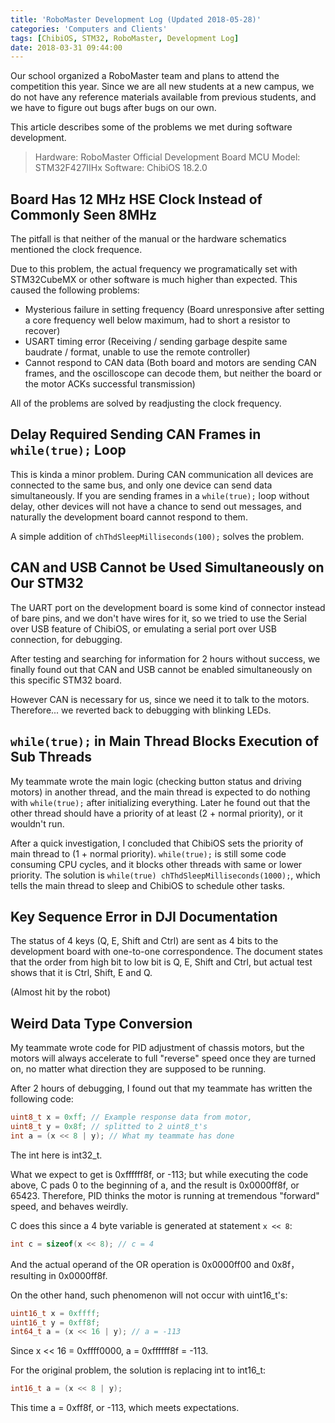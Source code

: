 ```yaml
---
title: 'RoboMaster Development Log (Updated 2018-05-28)'
categories: 'Computers and Clients'
tags: [ChibiOS, STM32, RoboMaster, Development Log]
date: 2018-03-31 09:44:00
---
```


Our school organized a RoboMaster team and plans to attend the competition this year. Since we are all new students at a new campus, we do not have any reference materials available from previous students, and we have to figure out bugs after bugs on our own.

This article describes some of the problems we met during software development.

> Hardware: RoboMaster Official Development Board
> MCU Model: STM32F427IIHx
> Software: ChibiOS 18.2.0

Board Has 12 MHz HSE Clock Instead of Commonly Seen 8MHz
--------------------------------------------------------

The pitfall is that neither of the manual or the hardware schematics mentioned the clock frequence.

Due to this problem, the actual frequency we programatically set with STM32CubeMX or other software is much higher than expected. This caused the following problems:

- Mysterious failure in setting frequency (Board unresponsive after setting a core frequency well below maximum, had to short a resistor to recover)
- USART timing error (Receiving / sending garbage despite same baudrate / format, unable to use the remote controller)
- Cannot respond to CAN data (Both board and motors are sending CAN frames, and the oscilloscope can decode them, but neither the board or the motor ACKs successful transmission)

All of the problems are solved by readjusting the clock frequency.

Delay Required Sending CAN Frames in `while(true);` Loop
--------------------------------------------------------

This is kinda a minor problem. During CAN communication all devices are connected to the same bus, and only one device can send data simultaneously. If you are sending frames in a `while(true);` loop without delay, other devices will not have a chance to send out messages, and naturally the development board cannot respond to them.

A simple addition of `chThdSleepMilliseconds(100);` solves the problem.

CAN and USB Cannot be Used Simultaneously on Our STM32
------------------------------------------------------

The UART port on the development board is some kind of connector instead of bare pins, and we don't have wires for it, so we tried to use the Serial over USB feature of ChibiOS, or emulating a serial port over USB connection, for debugging.

After testing and searching for information for 2 hours without success, we finally found out that CAN and USB cannot be enabled simultaneously on this specific STM32 board.

However CAN is necessary for us, since we need it to talk to the motors. Therefore... we reverted back to debugging with blinking LEDs.

`while(true);` in Main Thread Blocks Execution of Sub Threads
-------------------------------------------------------------

My teammate wrote the main logic (checking button status and driving motors) in another thread, and the main thread is expected to do nothing with `while(true);` after initializing everything. Later he found out that the other thread should have a priority of at least (2 + normal priority), or it wouldn't run.

After a quick investigation, I concluded that ChibiOS sets the priority of main thread to (1 + normal priority). `while(true);` is still some code consuming CPU cycles, and it blocks other threads with same or lower priority. The solution is `while(true) chThdSleepMilliseconds(1000);`, which tells the main thread to sleep and ChibiOS to schedule other tasks.

Key Sequence Error in DJI Documentation
---------------------------------------

The status of 4 keys (Q, E, Shift and Ctrl) are sent as 4 bits to the development board with one-to-one correspondence. The document states that the order from high bit to low bit is Q, E, Shift and Ctrl, but actual test shows that it is Ctrl, Shift, E and Q.

(Almost hit by the robot)

Weird Data Type Conversion
--------------------------

My teammate wrote code for PID adjustment of chassis motors, but the motors will always accelerate to full "reverse" speed once they are turned on, no matter what direction they are supposed to be running.

After 2 hours of debugging, I found out that my teammate has written the following code:

```c
uint8_t x = 0xff; // Example response data from motor,
uint8_t y = 0x8f; // splitted to 2 uint8_t's
int a = (x << 8 | y); // What my teammate has done
```

The int here is int32_t.

What we expect to get is 0xffffff8f, or -113; but while executing the code above, C pads 0 to the beginning of a, and the result is 0x0000ff8f, or 65423. Therefore, PID thinks the motor is running at tremendous "forward" speed, and behaves weirdly.

C does this since a 4 byte variable is generated at statement `x << 8`:

```c
int c = sizeof(x << 8); // c = 4
```

And the actual operand of the OR operation is 0x0000ff00 and 0x8f，resulting in 0x0000ff8f.

On the other hand, such phenomenon will not occur with uint16_t's:

```c
uint16_t x = 0xffff;
uint16_t y = 0xff8f;
int64_t a = (x << 16 | y); // a = -113
```

Since x << 16 = 0xffff0000, a = 0xffffff8f = -113.

For the original problem, the solution is replacing int to int16_t:

```c
int16_t a = (x << 8 | y);
```

This time a = 0xff8f, or -113, which meets expectations.
